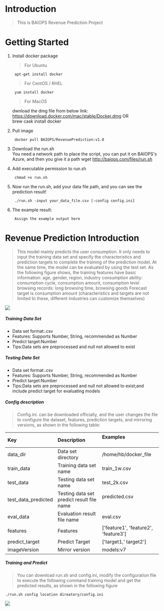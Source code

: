# Introduction 
> This is BAIOPS Revenue Prediction Project

# Getting Started
1. Install docker package
    > For Ubuntu

        apt-get install docker
    > For CentOS / RHEL

        yum install docker
    > For MacOS

    dwnload the dmg file from below link:
    ​    
        https://download.docker.com/mac/stable/Docker.dmg
    OR
    ​    
        brew cask install docker
2. Pull image

        docker pull BAIOPS/RevenuePrediction:v1.0
3. Download the run.sh
   ​      
        You need a network path to place the script, you can put it on BAIOPS's Azure, and then you give it a path
        wget http://baiops.com/files/run.sh
4. Add executable permission to run.sh

        chmod +x run.sh
5. Now run the run.sh, add your data file path, and you can see the prediction result!

        ./run.sh -input your_data_file.csv [-config config.ini]   

6. The example result:

   ```
    Assign the example output here
   ```
# Revenue Prediction Introduction

>This model mainly predicts the user consumption. It only needs to input the training data set and specify the characteristics and prediction targets to complete the training of the prediction model. At the same time, the model can be evaluated by using the test set. As the following figure shows, the training features have basic information: age, gender, region, industry
consumption ability: consumption cycle, consumption amount, consumption level 
browsing records: long browsing time, browsing goods 
Forecast target is consumption amount (characteristics and targets are not limited to these, different industries can customize themselves)

![](https://github.com/BCI-Athena/RevenuePrediction/blob/master/Images/RevenuePrediction.JPG)

##### Training Data Set
+ Data set format:.csv
+ Features: Supports Number, String, recommended as Number
+ Predict target:Number
+ Tips:Data sets are preprocessed and null not allowed to exist

##### Testing Data Set
+ Data set format:.csv
+ Features: Supports Number, String, recommended as Number
+ Predict target:Number
+ Tips:Data sets are preprocessed and null not allowed to exist;and include predict target for evaluating models

##### Config description
>Config.ini. can be downloaded officially, and the user changes the file to configure the dataset, features, prediction targets, and mirroring versions, as shown in the following table:

| **Key**             | **Description**      | **Examples**                               |
| :------------------ | :---------- | :----------------------------------- |
| data_dir            | Data set directory     | /home/hb/docker_file                 |
| train_data          | Training data set name     | train_1w.csv                         |
| test_data           | Testing data set name     | test_2k.csv                          |
| test_data_predicted | Testing data set predict result file name | predicted.csv                        |
| eval_data           | Evaluation result file name    | eval.csv                             |
| features            | Features          | ['feature1', 'feature2', 'feature3'] |
| predict_target      | Predict Target        | ['target1,' target2']                |
| imageVersion        | Mirror version        | models:v7                            |

##### Training and Predict
>You can download run.sh and config.ini, modify the configuration file to execute the following command training model and get the predicted results, as shown in the following figure

```
./run.sh config location direatory/config.ini
```
![](https://github.com/BCI-Athena/RevenuePrediction/blob/master/Images/RevenuePrediction-directive.png)
